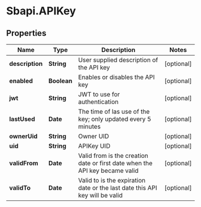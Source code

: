 # Sbapi.APIKey

## Properties

Name | Type | Description | Notes
------------ | ------------- | ------------- | -------------
**description** | **String** | User supplied description of the API key | [optional] 
**enabled** | **Boolean** | Enables or disables the API key | [optional] 
**jwt** | **String** | JWT to use for authentication | [optional] 
**lastUsed** | **Date** | The time of las use of the key; only updated every 5 minutes | [optional] 
**ownerUid** | **String** | Owner UID | [optional] 
**uid** | **String** | APIKey UID | [optional] 
**validFrom** | **Date** | Valid from is the creation date or first date when the API key became valid | [optional] 
**validTo** | **Date** | Valid to is the expiration date or the last date this API key will be valid | [optional] 


